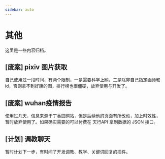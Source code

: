 ```yaml
---
sidebar: auto
---
```


# 其他
这里是一些内容归档。

## [废案] pixiv 图片获取
自己使用过一段时间，有两个限制，一是需要科学上网，二是除非自己指定画师和id，否则拿不到好康的图，排行榜也很僵硬，放弃使用与开发了。

## [废案] wuhan疫情报告
使用过几天，信息来源于丁香园网站，但是后续他的页面有所改动，加上时效性，暂时放弃使用了。如果确实需要的可以付费在 天行API 拿到数据的 JSON 接口。

## [计划] 调教聊天
暂时计划下一步，有时间了开发调教、教学、关键词回复的插件。